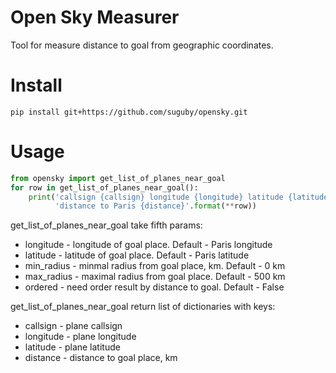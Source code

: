 Open Sky Measurer
========
Tool for measure distance to goal from geographic coordinates.

Install
========
```
pip install git+https://github.com/suguby/opensky.git
```

Usage
========

```python
from opensky import get_list_of_planes_near_goal
for row in get_list_of_planes_near_goal():
    print('callsign {callsign} longitude {longitude} latitude {latitude} '
          'distance to Paris {distance}'.format(**row))
```

get_list_of_planes_near_goal take fifth params:

* longitude  - longitude of goal place. Default - Paris longitude
* latitude   - latitude of goal place. Default - Paris latitude
* min_radius - minmal radius from goal place, km. Default - 0 km
* max_radius - maximal radius from goal place. Default - 500 km
* ordered    - need order result by distance to goal. Default - False

get_list_of_planes_near_goal return list of dictionaries with keys:

* callsign  - plane callsign
* longitude - plane longitude
* latitude  - plane latitude
* distance  - distance to goal place, km
